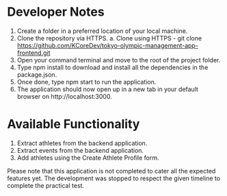 # Developer Notes

1. Create a folder in a preferred location of your local machine. 
2. Clone the repository via HTTPS. 
    a. Clone using HTTPS - git clone https://github.com/KCoreDev/tokyo-olympic-management-app-frontend.git
3. Open your command terminal and move to the root of the project folder.
4. Type npm install to download and install all the dependencies in the package.json.
5. Once done, type npm start to run the application. 
6. The application should now open up in a new tab in your default browser on http://localhost:3000.

# Available Functionality

1. Extract athletes from the backend application. 
2. Extract events from the backend application.
3. Add athletes using the Create Athlete Profile form. 

Please note that this application is not completed to cater all the expected features yet. The development was stopped to respect the given timeline to complete the practical test. 
